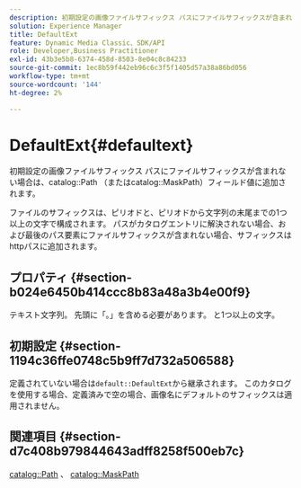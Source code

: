 ```yaml
---
description: 初期設定の画像ファイルサフィックス パスにファイルサフィックスが含まれていない場合に、カタログのパス（またはカタログのマスクパス）フィールドの値に追加されます
solution: Experience Manager
title: DefaultExt
feature: Dynamic Media Classic、SDK/API
role: Developer,Business Practitioner
exl-id: 43b3e5b8-6374-458d-8503-8e04c8c84233
source-git-commit: 1ec8b59f442eb96c6c3f5f1405d57a38a86bd056
workflow-type: tm+mt
source-wordcount: '144'
ht-degree: 2%

---
```


# DefaultExt{#defaultext}

初期設定の画像ファイルサフィックス パスにファイルサフィックスが含まれない場合は、catalog::Path （またはcatalog::MaskPath）フィールド値に追加されます。

ファイルのサフィックスは、ピリオドと、ピリオドから文字列の末尾までの1つ以上の文字で構成されます。 パスがカタログエントリに解決されない場合、および最後のパス要素にファイルサフィックスが含まれない場合、サフィックスはhttpパスに追加されます。

## プロパティ {#section-b024e6450b414ccc8b83a48a3b4e00f9}

テキスト文字列。 先頭に「。」を含める必要があります。 と1つ以上の文字。

## 初期設定 {#section-1194c36ffe0748c5b9ff7d732a506588}

定義されていない場合は`default::DefaultExt`から継承されます。 このカタログを使用する場合、定義済みで空の場合、画像名にデフォルトのサフィックスは適用されません。

## 関連項目 {#section-d7c408b979844643adff8258f500eb7c}

[catalog::Path](/help/aem-is-ir-api/is-api/image-catalog/image-serving-api-ref/c-image-catalog-reference/c-image-svg-data-reference/c-image-data-reference/r-path-cat.md) 、 [catalog::MaskPath](/help/aem-is-ir-api/is-api/image-catalog/image-serving-api-ref/c-image-catalog-reference/c-image-svg-data-reference/c-image-data-reference/r-maskpath-cat.md)
